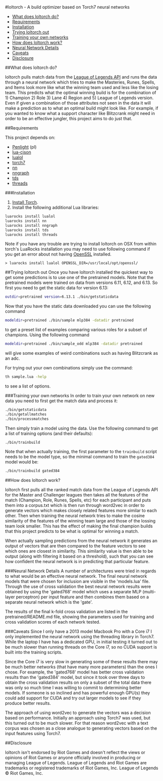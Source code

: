 #loltorch - A build optimizer based on Torch7 neural networks

  * [What does loltorch do?](#intro)
  * [Requirements](#requirements)
  * [Installation](#install)
  * [Trying loltorch out](#try)
  * [Training your own networks](#train)
  * [How does loltorch work?](#approach)
  * [Neural Network Details](#details)
  * [Caveats](#caveats)
  * [Disclosure](#disclosure)

<a name="intro"/>
##What does loltorch do?

loltorch pulls match data from the [League of Legends
API](http://developer.leagueoflegends.com) and runs the data through a neural
network which tries to make the Masteries, Runes, Spells, and Items look more
like what the winning team used and less like the losing team. This predicts
what the optimal winning build is for the combination of 1) Champion 2) Role 3)
Lane 4) Region and 5) League of Legends version. Even if given a combination of
those attributes not seen in the data it will make a prediction as to what an
optimal build might look like. For example, if you wanted to know what a support
character like Blitzcrank might need in order to be an effective jungler, this
project aims to do just that.

<a name="requirements"/>
##Requirements

This project depends on:
 * [Penlight](https://github.com/stevedonovan/Penlight)
(pl)
 * [lua-cjson](https://github.com/mpx/lua-cjson)
 * [lualol](https://github.com/dojoteef/lualol)
 * [torch7](http://torch.ch)
 * [nn](https://github.com/torch/nn)
 * [nngraph](https://github.com/torch/nngraph)
 * [tds](https://github.com/torch/tds)
 * [threads](https://github.com/torch/threads)

<a name="install"/>
###Installation

1. [Install Torch](http://torch.ch/docs/getting-started.html).
2. Install the following additional Lua libraries:

```bash
luarocks install lualol
luarocks install nn
luarocks install nngraph
luarocks install tds
luarocks install threads
```

Note if you have any trouble are trying to install loltorch on OSX from within
torch's LuaRocks installation you may need to use following command if you get
an error about not having [OpenSSL](https://www.openssl.org) installed.

    > luarocks install lualol OPENSSL_DIR=/usr/local/opt/openssl/

<a name="try"/>
##Trying loltorch out
Once you have loltorch installed the quickest way to get some predictions is to
use one of the pretrained models. Note that the pretrained models were trained
on data from versions 6.11, 6.12, and 6.13. So first you need to get the static
data for version 6.13:

```bash
outdir=pretrained version=6.13.1 ./bin/getstaticdata
```

Now that you have the static data downloaded you can use the following command

```bash
modeldir=pretrained ./bin/sample mlp384 -datadir pretrained
```

to get a preset list of examples comparing various roles for a subset of
champions. Using the following command

```bash
modeldir=pretrained ./bin/sample_odd mlp384 -datadir pretrained
```

will give some examples of weird combinations such as having Blitzcrank as an
adc.

For trying out your own combinations simply use the command:

```bash
th sample.lua -help
```

to see a list of options.

<a name="train"/>
###Training your own networks
In order to train your own network on new data you need to first get the match
data and process it:

```bash
./bin/getstaticdata
./bin/getallmatches
./bin/processmatches
```

Then simply train a model using the data. Use the following command to get a
list of training options (and their defaults):

```bash
./bin/trainbuild
```

Note that when actually training, the first parameter to the `trainbuild` script
needs to be the model type, so the minimal command to train the `gated384` model
would be:

```bash
./bin/trainbuild gated384
```

<a name="approach"/>
##How does loltorch work?

loltorch first pulls all the ranked match data from the League of Legends API
for the Master and Challenger leagues then takes all the features of the match
(Champion, Role, Runes, Spells, etc) for each participant and puts them into
a corpus.txt which is then run through word2vec in order to generate vectors
which makes closely related features more similar to each other. Then when
training the neural network tries to make the cosine similarity of the features
of the winning team large and those of the lossing team look smaller. This has
the effect of making the final champion builds that this project predicts to be
what is optimal for winning a match.

When actually sampling predictions from the neural network it generates an
output of vectors that are then compared to the feature vectors to see which
ones are closest in similarity. This similarity value is then able to be output
(along with filtering it based on a threshold), such that you can see how
confident the neural network is in predicting that particular feature.


<a name="details"/>
###Neural Network Details
A number of architectures were tried in regards to what would be an effective
neural network. The final neural network models that were chosen for inclusion
are visible in the 'models.lua' file. Through the use of cross validation the
best neural network results were obtained by using the 'gated768' model which
uses a separate MLP (multi-layer perceptron) per input feature and then combines
them based on a separate neural network which is the 'gate'.

The results of the final k-fold cross validation are listed in the
pretrained/README.md file, showing the parameters used for training and
cross validation scores of each network tested.


<a name="caveats"/>
###Caveats
Since I only have a 2013 model Macbook Pro with a Core i7 I only implemented the
neural network using the threading library in Torch7. While the laptop I have
has a dedicated GPU, in initial testing it turned out to be much slower than
running threads on the Core i7, so no CUDA support is built into the training
scripts.

Since the Core i7 is very slow in generating some of these results there may be
much better networks (that have many more parameters) than the ones I chose. For
example, the 'gated768' model has better cross validation results than the
'gated384' model, but since it took over three days to obtain the cross
validation results on only a subset of the total data there was only so much
time I was willing to commit to determining better models. If someone is so
inclined and has powerful enough GPU(s) they could add support for CUDA and try
out larger models to see if they produce better results.

The approach of using word2vec to generate the vectors was a decision based on
performance. Initially an approach using Torch7 was used, but this turned out to
be much slower. For that reason word2vec with a text corpus was chosen as a
close analogue to generating vectors based on the input features using Torch7.


<a name="disclosure"/>
##Disclosure

loltorch isn't endorsed by Riot Games and doesn't reflect the views or opinions
of Riot Games or anyone officially involved in producing or managing League of
Legends. League of Legends and Riot Games are trademarks or registered
trademarks of Riot Games, Inc. League of Legends © Riot Games, Inc.
